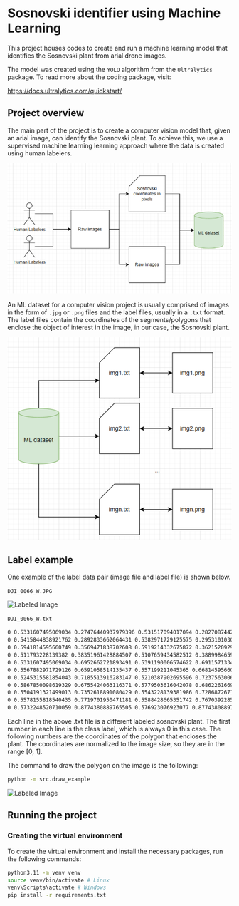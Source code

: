 # Sosnovski identifier using Machine Learning

This project houses codes to create and run a machine learning model that identifies the Sosnovski plant from arial drone images.

The model was created using the `YOLO` algorithm from the `Ultralytics` package. To read more about the coding package, visit:

<https://docs.ultralytics.com/quickstart/>

## Project overview

The main part of the project is to create a computer vision model that, given an arial image, can identify the Sosnovski plant. To achieve this, we use a supervised machine learning learning approach where the data is created using human labelers.

![Project overview](docs/project-overview.png)

An ML dataset for a computer vision project is usually comprised of images in the form of `.jpg` or `.png` files and the label files, usually in a `.txt` format. The label files contain the coordinates of the segments/polygons that enclose the object of interest in the image, in our case, the Sosnovski plant.

![Data Overview](docs/data_cv.png)

## Label example

One example of the label data pair (image file and label file) is shown below.

`DJI_0066_W.JPG`

![Labeled Image](docs/DJI_0066_W.JPG)

`DJI_0066_W.txt`

```txt
0 0.5331607495069034 0.27476440937979396 0.531517094017094 0.28270874424720577 0.530284352399737 0.2892833662064431 0.5343934911242604 0.2914749068595222 0.5403517422748192 0.2873657681349989 0.5405571992110454 0.28079114617576156 0.538913543721236 0.2788735481043173 0.5372698882314267 0.27558623712469865
0 0.5415844838921762 0.2892833662064431 0.5382971729125575 0.2953101030024107 0.5397353714661407 0.3021586675432829 0.543844510190664 0.3024326101249178 0.545077251808021 0.2977755862371247 0.5446663379355687 0.29092702169625245
0 0.5941814595660749 0.3569471838702608 0.5919214332675872 0.36215209292132367 0.5845249835634452 0.3643436335744028 0.5849358974358975 0.37091825553364016 0.5890450361604208 0.37557527942143326 0.5927432610124918 0.3821499013806706 0.597879684418146 0.3799583607275915 0.599112426035503 0.37557527942143326 0.6021942800788955 0.37119219811527504 0.6013724523339908 0.3629739206662283 0.5999342537804077 0.35776901161516544
0 0.511793228139382 0.38351961428884507 0.5107659434582512 0.38899846592154286 0.5113823142669297 0.39283366206443127 0.5060404339250494 0.3974906859522244 0.5025476660092045 0.4098181021257945 0.500698553583169 0.4172145518299365 0.501931295200526 0.4246110015340784 0.503164036817883 0.4341989918912996 0.506862261669954 0.4418693841770765 0.5113823142669297 0.4391299583607276 0.5148750821827746 0.4320074512382205 0.5220660749506904 0.4306377383300461 0.5300788954635108 0.4287201402586018 0.5368589743589743 0.42707648476879245 0.5409681130834977 0.4314595660749507 0.5473372781065089 0.4374863028709182 0.5553500986193294 0.4410475564321718 0.564595660749507 0.4448827525750602 0.5724030243261012 0.4421433267587114 0.5779503616042078 0.4363905325443787 0.5810322156476003 0.43255533640149024 0.5882232084155161 0.4320074512382205 0.5931541748849442 0.4314595660749507 0.5950032873109796 0.42351523120753887 0.5935650887573964 0.41666666666666663 0.5972633136094675 0.4079005040543502 0.5972633136094675 0.3977646285338593 0.5943869165023011 0.3922857769011615 0.589250493096647 0.3898202936664475 0.5898668639053255 0.3824238439623055 0.5857577251808022 0.37858864781941703 0.5834976988823143 0.3690006574621959 0.578155818540434 0.3692746000438308 0.5746630506245891 0.37091825553364016 0.5676775147928994 0.3722879684418146 0.5625410913872453 0.3695485426254657 0.5547337278106509 0.3640696909927679 0.5487754766600921 0.3591387245233399 0.5354207758053912 0.3626999780845935 0.5257642998027614 0.3670830593907517 0.5169296515450362 0.3731097961867192
0 0.5331607495069034 0.6952662721893491 0.5391190006574622 0.6911571334648258 0.5422008547008548 0.6952662721893491 0.5475427350427351 0.6985535831689678 0.5465154503616042 0.7070458031996494 0.543844510190664 0.710333114179268 0.5432281393819856 0.7185513916283147 0.5372698882314267 0.7188253342099495 0.531517094017094 0.7122507122507122 0.5269970414201184 0.70540214770984 0.5272024983563446 0.6963620425158886
0 0.5567882971729126 0.6591058514135437 0.557199211045365 0.6681459566074951 0.557199211045365 0.6766381766381766 0.5623356344510191 0.6796515450361604 0.5666502301117686 0.6763642340565418 0.5656229454306377 0.6706114398422091 0.5670611439842209 0.6637628753013368 0.5631574621959238 0.658284023668639
0 0.5245315581854043 0.7185513916283147 0.5210387902695596 0.7237563006793776 0.51672419460881 0.7278654394039009 0.5196005917159764 0.7344400613631382 0.5249424720578567 0.7396449704142012 0.5298734385272847 0.7410146833223756 0.5323389217619987 0.7459456497918037 0.5348044049967127 0.7473153626999781 0.5368589743589743 0.7404667981591059 0.537680802103879 0.7278654394039009 0.5282297830374754 0.725399956169187 0.5280243261012492 0.720195047118124
0 0.5867850098619329 0.6755424063116371 0.5779503616042078 0.6862261669953977 0.5756903353057199 0.6966359850975236 0.5773339907955293 0.7023887793118562 0.5728139381985536 0.7111549419241727 0.5713757396449705 0.720195047118124 0.5754848783694938 0.7278654394039009 0.5808267587113741 0.7306048652202498 0.5857577251808022 0.737453429761122 0.5915105193951348 0.7366316020162174 0.5960305719921105 0.7284133245671707 0.597879684418146 0.7199211045364892 0.5982905982905983 0.7125246548323472 0.5915105193951348 0.7040324348016656 0.5943869165023011 0.7001972386587771 0.5976742274819198 0.6908831908831908 0.5945923734385273 0.6804733727810651
0 0.5504191321499013 0.7352618891080429 0.5543228139381986 0.7286872671488056 0.557199211045365 0.7273175542406312 0.5617192636423406 0.7286872671488056 0.5658284023668639 0.7267696690773614 0.5744575936883629 0.7308788078018847 0.5775394477317555 0.7366316020162174 0.5763067061143985 0.7437541091387245 0.5732248520710059 0.7489590181897874 0.5715811965811965 0.7519723865877712 0.5664447731755424 0.7497808459346921 0.5621301775147929 0.7426583388121849 0.5596646942800789 0.7445759368836292 0.5530900723208416 0.7418365110672803
0 0.5578155818540435 0.7719701950471181 0.5588428665351742 0.7670392285776901 0.5627465483234714 0.7632040324348016 0.5672666009204471 0.7632040324348016 0.5674720578566733 0.7555336401490248 0.5641847468770546 0.7478632478632479 0.5602810650887574 0.7506026736795968 0.5602810650887574 0.7453977646285338 0.5555555555555556 0.7432062239754548 0.5456936226166995 0.7388231426692965 0.5407626561472716 0.7385492000876616 0.5374753451676528 0.7415625684856454 0.5368589743589743 0.744849879465264 0.5343934911242604 0.7495069033530571 0.5352153188691651 0.7560815253122946 0.5387080867850099 0.759916721455183 0.5475427350427351 0.7623822046898969 0.5479536489151874 0.7714223098838483 0.5551446416831033 0.774709620863467
0 0.5732248520710059 0.8774380889765505 0.576923076923077 0.8774380889765505 0.5789776462853387 0.8722331799254875 0.578155818540434 0.8648367302213456 0.5736357659434582 0.8659325005478852 0.570759368836292 0.8725071225071225
```

Each line in the above .txt file is a different labeled sosnovski plant. The first number in each line is the class label, which is always 0 in this case. The following numbers are the coordinates of the polygon that encloses the plant. The coordinates are normalized to the image size, so they are in the range [0, 1].

The command to draw the polygon on the image is the following:

```bash
python -m src.draw_example
```

![Labeled Image](docs/DJI_0066_W_with_polygon.JPG)

## Running the project

### Creating the virtual environment

To create the virtual environment and install the necessary packages, run the following commands:

```bash
python3.11 -m venv venv
source venv/bin/activate # Linux 
venv\Scripts\activate # Windows
pip install -r requirements.txt
```
